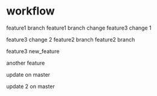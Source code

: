 workflow
========

feature1 branch
feature1 branch
change
feature3 change 1

feature3 change 2
feature2 branch
feature2 branch

feature3
new_feature

another feature

update on master

update 2 on master